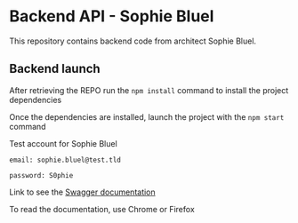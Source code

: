 # Backend API - Sophie Bluel

This repository contains backend code from architect Sophie Bluel.

## Backend launch

After retrieving the REPO run the `npm install` command to install the project dependencies

Once the dependencies are installed, launch the project with the `npm start` command

Test account for Sophie Bluel

```
email: sophie.bluel@test.tld

password: S0phie
```

Link to see the
[Swagger documentation ](http://localhost:5678/api-docs/)

To read the documentation, use Chrome or Firefox

<!--
cd Users\Project
npm install -->
